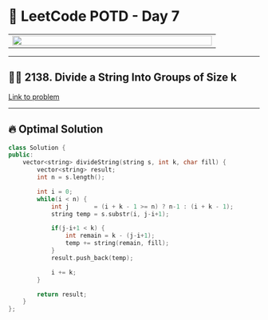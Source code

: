# 🚀 LeetCode POTD - Day 7

<table>
<tr>
<td align="left" width="400">
  <img src="https://miro.medium.com/v2/resize:fit:1100/format:webp/1*VOQU8CuPG34Gsd1yJCadOQ.png" width="100%"/>
</td>
</tr>
</table>

---

## 🧙‍♂️ 2138. Divide a String Into Groups of Size k


[Link to problem](https://leetcode.com/problems/divide-a-string-into-groups-of-size-k/)

---

## 🔥 Optimal Solution

```cpp
class Solution {
public:
    vector<string> divideString(string s, int k, char fill) {
        vector<string> result;
        int n = s.length();

        int i = 0;
        while(i < n) {
            int j       = (i + k - 1 >= n) ? n-1 : (i + k - 1);
            string temp = s.substr(i, j-i+1);

            if(j-i+1 < k) {
                int remain = k - (j-i+1);
                temp += string(remain, fill);
            }
            result.push_back(temp);

            i += k;
        }

        return result;
    }
};




